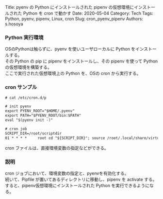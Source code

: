 Title: pyenv の Python にインストールされた pipenv の仮想環境にインストールされた Python を cron で動かす
Date: 2020-05-04
Category: Tech
Tags: Python, pyenv, pipenv, Linux, cron
Slug: cron_pyenv_pipenv
Authors: s.hosoya

### Python 実行環境

OSのPythonは触らずに、pyenv を使いユーザローカルに Python をインストールする。  
その Python の pip に pipenv をインストールし、その pipenv を使って Python の仮想環境を構築する。  
ここで実行された仮想環境上の Python を、OSの cron から実行する。　  


### cron サンプル

~~~html
# cat /etc/cron.d/p

# init pyenv
export PYENV_ROOT="$HOME/.pyenv"
export PATH="$PYENV_ROOT/bin:$PATH"
eval "$(pyenv init -)"

# cron job
SCRIPT_DIR=/root/scriptdir
01 * * * *     root cd "${SCRIPT_DIR}"; source /root/.local/share/virtualenvs/script-XXXXXXX/bin/activate; ./script.py
~~~
cron ファイルは、直接環境変数の指定などができる。  

### 説明

cron ジョブにおいて、環境変数の指定と、pyenvを有効化する。  
続いて、Pipfile が置いてあるディレクトリに移動し、pipenv を activate する。  
すると、pipenv仮想環境にインストールされた Python を実行できるようになる。

